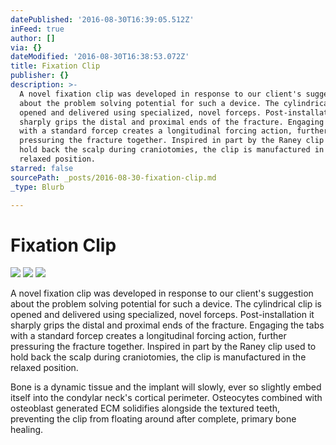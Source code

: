 ```yaml
---
datePublished: '2016-08-30T16:39:05.512Z'
inFeed: true
author: []
via: {}
dateModified: '2016-08-30T16:38:53.072Z'
title: Fixation Clip
publisher: {}
description: >-
  A novel fixation clip was developed in response to our client's suggestion
  about the problem solving potential for such a device. The cylindrical clip is
  opened and delivered using specialized, novel forceps. Post-installation it
  sharply grips the distal and proximal ends of the fracture. Engaging the tabs
  with a standard forcep creates a longitudinal forcing action, further
  pressuring the fracture together. Inspired in part by the Raney clip used to
  hold back the scalp during craniotomies, the clip is manufactured in the
  relaxed position.
starred: false
sourcePath: _posts/2016-08-30-fixation-clip.md
_type: Blurb

---
```

# Fixation Clip
![](https://the-grid-user-content.s3-us-west-2.amazonaws.com/58e1ac8f-60b9-4b47-9eb8-6331b1d73ea7.png)
![](https://the-grid-user-content.s3-us-west-2.amazonaws.com/073f5b11-6ba3-4b36-9dbb-d3a52cd6d43b.png)
![](https://the-grid-user-content.s3-us-west-2.amazonaws.com/2400d400-bb46-4456-983f-20d25c705dfc.png)

A novel fixation clip was developed in response to our client's suggestion about the problem solving potential for such a device. The cylindrical clip is opened and delivered using specialized, novel forceps. Post-installation it sharply grips the distal and proximal ends of the fracture. Engaging the tabs with a standard forcep creates a longitudinal forcing action, further pressuring the fracture together. Inspired in part by the Raney clip used to hold back the scalp during craniotomies, the clip is manufactured in the relaxed position.

Bone is a dynamic tissue and the implant will slowly, ever so slightly embed itself into the condylar neck's cortical perimeter. Osteocytes combined with osteoblast generated ECM solidifies alongside the textured teeth, preventing the clip from floating around after complete, primary bone healing.